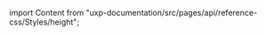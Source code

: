
import Content from "uxp-documentation/src/pages/api/reference-css/Styles/height";

<Content query="product=xd"/>
